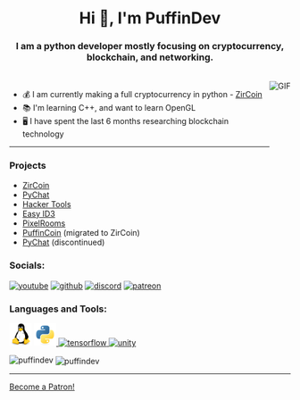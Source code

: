 
<h1 align="center">Hi 👋, I'm PuffinDev</h1>
<h3 align="center">I am a python developer mostly focusing on cryptocurrency, blockchain, and networking.</h3>
</br>
<img align="right" alt="GIF" height="160px" src="https://avatars.githubusercontent.com/u/62402318?v=4" />

- 💰 I am currently making a full cryptocurrency in python - [ZirCoin](https://github.com/ZircoinOrg)
- 📚 I'm learning C++, and want to learn OpenGL
- 🖥️ I have spent the last 6 months researching blockchain technology

---

### Projects

<!-- PROJECTS-LIST:START -->
- [ZirCoin](https://github.com/ZircoinOrg)
- [PyChat](https://github.com/PuffinDev/PyChat)
- [Hacker Tools](https://github.com/PuffinDev/Arch-Linux-Hacker-Tools)
- [Easy ID3](https://github.com/PuffinDev/Easy-ID3)
- [PixelRooms](https://github.com/PuffinDev/PixelRooms)
- [PuffinCoin](https://github.com/PuffinDev/PuffinCoin) (migrated to ZirCoin)
- [PyChat](https://github.com/PuffinDev/PyChat) (discontinued)
<!-- PROJECTS-LIST:END -->

<p align="left">
<h3 align="left">Socials:</h3>
<a href="https://youtube.com/channel/UCZXpvhJqJjFLrQztQnn5nlQ" target="blank"><img align="center" src="https://cdn.jsdelivr.net/npm/simple-icons@3.0.1/icons/youtube.svg" alt="youtube" height="30" width="40" /></a>
<a href="https://github.com/PuffinDev" target="blank"><img align="center" src="https://cdn.jsdelivr.net/npm/simple-icons@3.0.1/icons/github.svg" alt="github" height="30" width="40" /></a>
<a href="https://discord.gg/rKmKrV8Efz" target="blank"><img align="center" src="https://cdn.jsdelivr.net/npm/simple-icons@3.0.1/icons/discord.svg" alt="discord" height="30" width="40" /></a>
<a href="https://www.patreon.com/puffindev" target="blank"><img align="center" src="https://cdn.jsdelivr.net/npm/simple-icons@3.0.1/icons/patreon.svg" alt="patreon" height="30" width="40" /></a>
</p>

<h3 align="left">Languages and Tools:</h3>

<img src="https://raw.githubusercontent.com/devicons/devicon/master/icons/linux/linux-original.svg" alt="linux" width="40" height="40"/> </a> <a href="https://www.python.org" target="_blank"> <img src="https://raw.githubusercontent.com/devicons/devicon/master/icons/python/python-original.svg" alt="python" width="40" height="40"/> </a> <a href="https://www.tensorflow.org" target="_blank"> <img src="https://www.vectorlogo.zone/logos/tensorflow/tensorflow-icon.svg" alt="tensorflow" width="40" height="40"/> </a> <a href="https://unity.com/" target="_blank"> <img src="https://www.vectorlogo.zone/logos/unity3d/unity3d-icon.svg" alt="unity" width="40" height="40"/> </a> </p>

<p><img align="left" src="https://github-readme-stats.vercel.app/api/top-langs?username=puffindev&show_icons=true&locale=en&layout=compact" alt="puffindev" /></p>  
  
<p>&nbsp;<img align="center" src="https://github-readme-stats.vercel.app/api?username=puffindev&show_icons=true&locale=en" alt="puffindev" /></p>

-----
<a href="https://www.patreon.com/bePatron?u=62209003" data-patreon-widget-type="become-patron-button">Become a Patron!</a>
